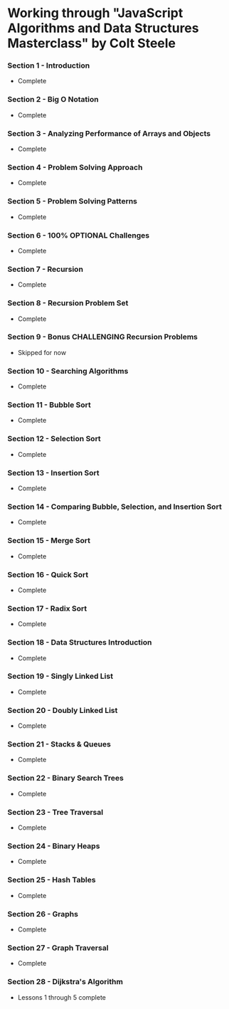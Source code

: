 # Working through "JavaScript Algorithms and Data Structures Masterclass" by Colt Steele

### Section 1 - Introduction

- Complete

### Section 2 - Big O Notation

- Complete

### Section 3 - Analyzing Performance of Arrays and Objects

- Complete

### Section 4 - Problem Solving Approach

- Complete

### Section 5 - Problem Solving Patterns

- Complete

### Section 6 - 100% OPTIONAL Challenges

- Complete

### Section 7 - Recursion

- Complete

### Section 8 - Recursion Problem Set

- Complete

### Section 9 - Bonus CHALLENGING Recursion Problems

- Skipped for now

### Section 10 - Searching Algorithms

- Complete

### Section 11 - Bubble Sort

- Complete

### Section 12 - Selection Sort

- Complete

### Section 13 - Insertion Sort

- Complete

### Section 14 - Comparing Bubble, Selection, and Insertion Sort

- Complete

### Section 15 - Merge Sort

- Complete

### Section 16 - Quick Sort

- Complete

### Section 17 - Radix Sort

- Complete

### Section 18 - Data Structures Introduction

- Complete

### Section 19 - Singly Linked List

- Complete

### Section 20 - Doubly Linked List

- Complete

### Section 21 - Stacks & Queues

- Complete

### Section 22 - Binary Search Trees

- Complete

### Section 23 - Tree Traversal

- Complete

### Section 24 - Binary Heaps

- Complete

### Section 25 - Hash Tables

- Complete

### Section 26 - Graphs

- Complete

### Section 27 - Graph Traversal

- Complete

### Section 28 - Dijkstra's Algorithm

- Lessons 1 through 5 complete
